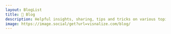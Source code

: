 ```yaml
---
layout: BlogList
title: 📝 Blog
description: Helpful insights, sharing, tips and tricks on various topics from Visnalize, the creator of Win7 Simu, Brick 1100, and more
image: https://image.social/get?url=visnalize.com/blog/
---
```

